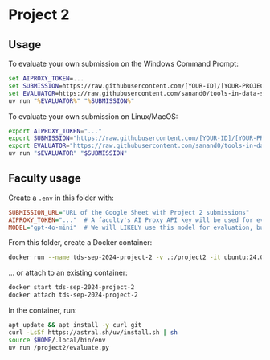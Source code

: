 # Project 2

## Usage

To evaluate your own submission on the Windows Command Prompt:

```bat
set AIPROXY_TOKEN=...
set SUBMISSION=https://raw.githubusercontent.com/[YOUR-ID]/[YOUR-PROJECT]/main/autolysis.py
set EVALUATOR=https://raw.githubusercontent.com/sanand0/tools-in-data-science-public/tds-2024-t3-project2-wip/project2/evaluate.py
uv run "%EVALUATOR%" "%SUBMISSION%"
```

To evaluate your own submission on Linux/MacOS:

```bash
export AIPROXY_TOKEN="..."
export SUBMISSION="https://raw.githubusercontent.com/[YOUR-ID]/[YOUR-PROJECT]/main/autolysis.py"
export EVALUATOR="https://raw.githubusercontent.com/sanand0/tools-in-data-science-public/tds-2024-t3-project2-wip/project2/evaluate.py"
uv run "$EVALUATOR" "$SUBMISSION"
```

## Faculty usage

Create a `.env` in this folder with:

```ini
SUBMISSION_URL="URL of the Google Sheet with Project 2 submissions"
AIPROXY_TOKEN="..."  # A faculty's AI Proxy API key will be used for evaluation
MODEL="gpt-4o-mini"  # We will LIKELY use this model for evaluation, but that's not guaranteed
```

From this folder, create a Docker container:

```bash
docker run --name tds-sep-2024-project-2 -v .:/project2 -it ubuntu:24.04
```

... or attach to an existing container:

```bash
docker start tds-sep-2024-project-2
docker attach tds-sep-2024-project-2
```

In the container, run:

```bash
apt update && apt install -y curl git
curl -LsSf https://astral.sh/uv/install.sh | sh
source $HOME/.local/bin/env
uv run /project2/evaluate.py
```
